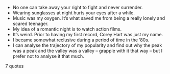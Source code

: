  - No one can take away your right to fight and never surrender.
 - Wearing sunglasses at night hurts your eyes after a while.
 - Music was my oxygen. It’s what saved me from being a really lonely and scared teenager.
 - My idea of a romantic night is to watch action films.
 - It’s weird. Prior to having my first record, Corey Hart was just my name.
 - I became somewhat reclusive during a period of time in the ’80s.
 - I can analyse the trajectory of my popularity and find out why the peak was a peak and the valley was a valley – grapple with it that way – but I prefer not to analyse it that much.

7 quotes